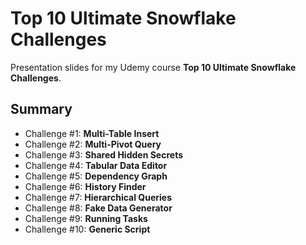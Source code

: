 # Top 10 Ultimate Snowflake Challenges

Presentation slides for my Udemy course **Top 10 Ultimate Snowflake Challenges**.

## Summary

* Challenge #1: **Multi-Table Insert**
* Challenge #2: **Multi-Pivot Query**
* Challenge #3: **Shared Hidden Secrets**
* Challenge #4: **Tabular Data Editor**
* Challenge #5: **Dependency Graph**
* Challenge #6: **History Finder**
* Challenge #7: **Hierarchical Queries**
* Challenge #8: **Fake Data Generator**
* Challenge #9: **Running Tasks**
* Challenge #10: **Generic Script**
